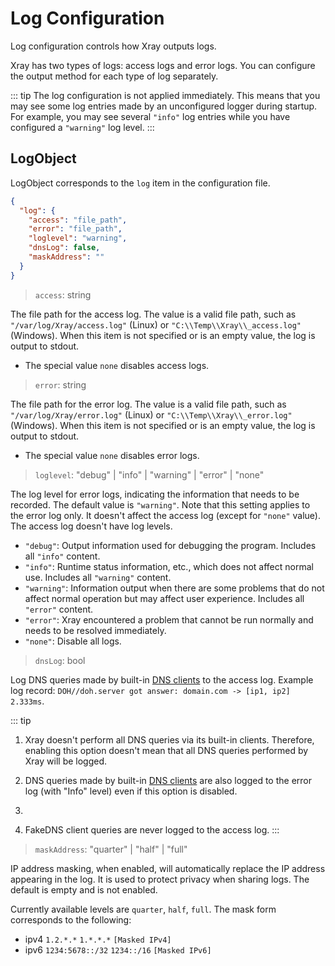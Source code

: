 # Log Configuration

Log configuration controls how Xray outputs logs.

Xray has two types of logs: access logs and error logs. You can configure the output method for each type of log separately.

::: tip
The log configuration is not applied immediately. This means that you may see some log entries made by an unconfigured logger during startup. For example, you may see several `"info"` log entries while you have configured a `"warning"` log level.
:::

## LogObject

LogObject corresponds to the `log` item in the configuration file.

```json
{
  "log": {
    "access": "file_path",
    "error": "file_path",
    "loglevel": "warning",
    "dnsLog": false,
    "maskAddress": ""
  }
}
```

> `access`: string

The file path for the access log. The value is a valid file path, such as `"/var/log/Xray/access.log"` (Linux) or `"C:\\Temp\\Xray\\_access.log"` (Windows). When this item is not specified or is an empty value, the log is output to stdout.

- The special value `none` disables access logs.

> `error`: string

The file path for the error log. The value is a valid file path, such as `"/var/log/Xray/error.log"` (Linux) or `"C:\\Temp\\Xray\\_error.log"` (Windows). When this item is not specified or is an empty value, the log is output to stdout.

- The special value `none` disables error logs.

> `loglevel`: "debug" | "info" | "warning" | "error" | "none"

The log level for error logs, indicating the information that needs to be recorded. The default value is `"warning"`. Note that this setting applies to the error log only. It doesn't affect the access log (except for `"none"` value). The access log doesn't have log levels.

- `"debug"`: Output information used for debugging the program. Includes all `"info"` content.
- `"info"`: Runtime status information, etc., which does not affect normal use. Includes all `"warning"` content.
- `"warning"`: Information output when there are some problems that do not affect normal operation but may affect user experience. Includes all `"error"` content.
- `"error"`: Xray encountered a problem that cannot be run normally and needs to be resolved immediately.
- `"none"`: Disable all logs.

> `dnsLog`: bool

Log DNS queries made by built-in [DNS clients](./dns.md) to the access log. Example log record: `DOH//doh.server got answer: domain.com -> [ip1, ip2] 2.333ms`.

::: tip

1. Xray doesn't perform all DNS queries via its built-in clients. Therefore, enabling this option doesn't mean that all DNS queries performed by Xray will be logged.

2. DNS queries made by built-in [DNS clients](./dns.md) are also logged to the error log (with "Info" level) even if this option is disabled.
3.
4. FakeDNS client queries are never logged to the access log.
   :::

> `maskAddress`: "quarter" | "half" | "full"

IP address masking, when enabled, will automatically replace the IP address appearing in the log. It is used to protect privacy when sharing logs. The default is empty and is not enabled.

Currently available levels are `quarter`, `half`, `full`. The mask form corresponds to the following:

- ipv4 `1.2.*.*` `1.*.*.*` `[Masked IPv4]`
- ipv6 `1234:5678::/32` `1234::/16` `[Masked IPv6]`
